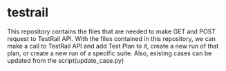 # testrail
This repository contains the files that are needed to make GET and POST request to TestRail API. With the files contained in this repository, we can make a call to TestRail API and add Test Plan to it, create a new run of that plan, or create a new run of a specific suite. Also, existing cases can be updated from the script(update_case.py) 
